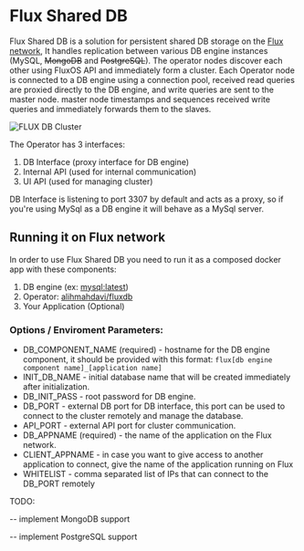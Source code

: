 # Flux Shared DB

Flux Shared DB is a solution for persistent shared DB storage on the [Flux network](https://www.runonflux.io), It handles replication between various DB engine instances (MySQL, ~~MongoDB~~ and ~~PostgreSQL~~). The operator nodes discover each other using FluxOS API and immediately form a cluster. Each Operator node is connected to a DB engine using a connection pool, received read queries are proxied directly to the DB engine, and write queries are sent to the master node. master node timestamps and sequences received write queries and immediately forwards them to the slaves.

![FLUX DB Cluster](https://user-images.githubusercontent.com/1296210/184499730-722801f7-e827-4857-902e-fe9a61f36e5f.jpg)

The Operator has 3 interfaces:
1. DB Interface (proxy interface for DB engine)
2. Internal API (used for internal communication)
3. UI API (used for managing cluster)

DB Interface is listening to port 3307 by default and acts as a proxy, so if you're using MySql as a DB engine it will behave as a MySql server.

## Running it on Flux network

In order to use Flux Shared DB you need to run it as a composed docker app with these components:
1. DB engine (ex: [mysql:latest](https://hub.docker.com/_/mysql))
2. Operator: [alihmahdavi/fluxdb](https://hub.docker.com/r/alihmahdavi/fluxdb)
3. Your Application (Optional)

### Options / Enviroment Parameters:
* DB_COMPONENT_NAME (required) - hostname for the DB engine component, it should be provided with this format: `flux[db engine component name]_[application name]`
* INIT_DB_NAME - initial database name that will be created immediately after initialization.
* DB_INIT_PASS - root password for DB engine.
* DB_PORT - external DB port for DB interface, this port can be used to connect to the cluster remotely and manage the database.
* API_PORT - external API port for cluster communication.
* DB_APPNAME (required) - the name of the application on the Flux network.
* CLIENT_APPNAME - in case you want to give access to another application to connect, give the name of the application running on Flux
* WHITELIST - comma separated list of IPs that can connect to the DB_PORT remotely


TODO:

-- implement MongoDB support

-- implement PostgreSQL support

